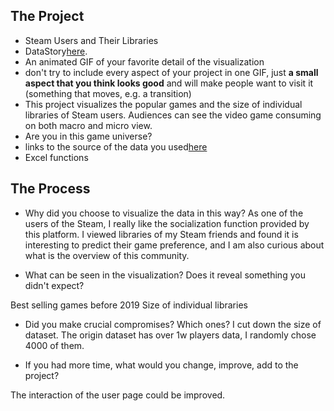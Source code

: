 ## The Project
 - Steam Users and Their Libraries
 - DataStory[here](https://shenshenl.github.io/cdv-student/projects/DataStory/story/back.html).
 - An animated GIF of your favorite detail of the visualization
  - don't try to include every aspect of your project in one GIF, just **a small aspect that you think looks good** and will make people want to visit it (something that moves, e.g. a transition)
 - This project visualizes the popular games and the size of individual libraries of Steam users. Audiences can see the video game consuming on both macro and micro view.
  - Are you in this game universe?
 - links to the source of the data you used[here](https://www.kaggle.com/tamber/steam-video-games)
  - Excel functions

## The Process

- Why did you choose to visualize the data in this way?
As one of the users of the Steam, I really like the socialization function provided by this platform. I viewed libraries of my Steam friends and found it is interesting to predict their game preference, and I am also curious about what is the overview of this community.

- What can be seen in the visualization? Does it reveal something you didn't expect?

Best selling games before 2019
Size of individual libraries

- Did you make crucial compromises? Which ones?
I cut down the size of dataset. The origin dataset has over 1w players data, I randomly chose 4000 of them.

- If you had more time, what would you change, improve, add to the project?

The interaction of the user page could be improved.
